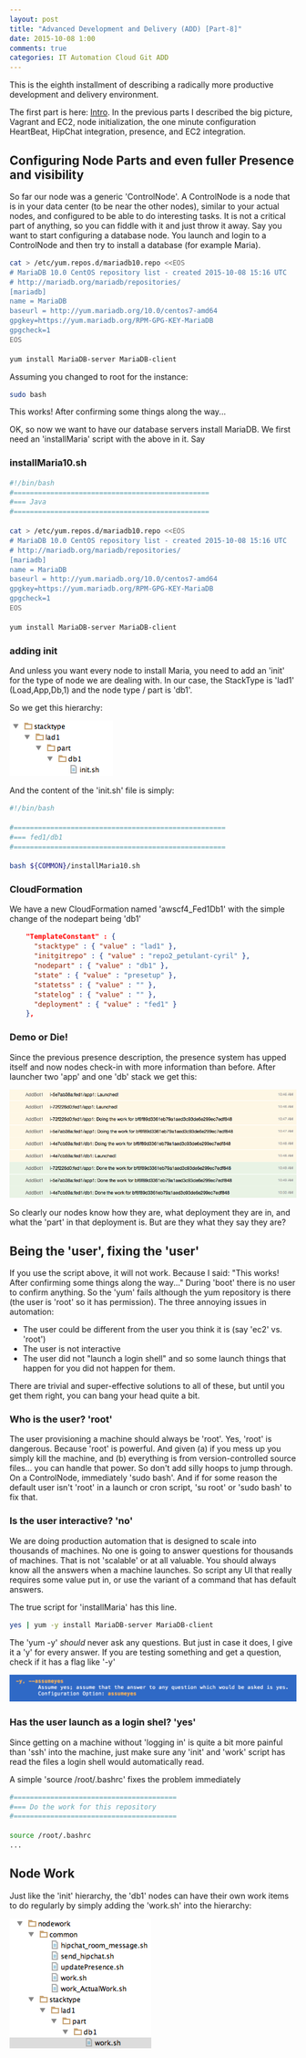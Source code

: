 ```yaml
---
layout: post
title: "Advanced Development and Delivery (ADD) [Part-8]"
date: 2015-10-08 1:00
comments: true
categories: IT Automation Cloud Git ADD
---
```


This is the eighth installment of describing a radically more productive development and delivery environment.

The first part is here: [Intro](/blog/add-1/).  In the previous parts I described the big picture, Vagrant and EC2,
node initialization, the one minute configuration HeartBeat, HipChat integration, presence, and EC2 integration.

## Configuring Node Parts and even fuller Presence and visibility

So far our node was a generic 'ControlNode'.  A ControlNode is a node that is in your data center
(to be near the other nodes), similar to your actual nodes, and configured to be able to do interesting tasks.
It is not a critical part of anything, so you can fiddle with it and just throw it away.  Say you want to
start configuring a database node.  You launch and login to a ControlNode and then try to install a database
(for example Maria).

<!-- more -->

```bash
cat > /etc/yum.repos.d/mariadb10.repo <<EOS
# MariaDB 10.0 CentOS repository list - created 2015-10-08 15:16 UTC
# http://mariadb.org/mariadb/repositories/
[mariadb]
name = MariaDB
baseurl = http://yum.mariadb.org/10.0/centos7-amd64
gpgkey=https://yum.mariadb.org/RPM-GPG-KEY-MariaDB
gpgcheck=1
EOS

yum install MariaDB-server MariaDB-client
```

Assuming you changed to root for the instance:

```bash
sudo bash
```

This works!  After confirming some things along the way...

OK, so now we want to have our database servers install MariaDB.  We first need an 'installMaria' script with the above
in it.  Say

### installMaria10.sh

```bash
#!/bin/bash
#================================================
#=== Java
#================================================

cat > /etc/yum.repos.d/mariadb10.repo <<EOS
# MariaDB 10.0 CentOS repository list - created 2015-10-08 15:16 UTC
# http://mariadb.org/mariadb/repositories/
[mariadb]
name = MariaDB
baseurl = http://yum.mariadb.org/10.0/centos7-amd64
gpgkey=https://yum.mariadb.org/RPM-GPG-KEY-MariaDB
gpgcheck=1
EOS

yum install MariaDB-server MariaDB-client
```

### adding init

And unless you want every node to install Maria, you need to add an 'init' for the type of node we are dealing with.
In our case, the StackType is 'lad1' (Load,App,Db,1) and the node type / part is 'db1'.

So we get this hierarchy:

<img src="/images/add-8/add8_hierarchy1.png" />


And the content of the 'init.sh' file is simply:
```bash
#!/bin/bash

#====================================================
#=== fed1/db1
#====================================================

bash ${COMMON}/installMaria10.sh

```

### CloudFormation

We have a new CloudFormation named 'awscf4_Fed1Db1' with the simple change of the nodepart being 'db1'

```json
    "TemplateConstant" : {
      "stacktype" : { "value" : "lad1" },
      "initgitrepo" : { "value" : "repo2_petulant-cyril" },
      "nodepart" : { "value" : "db1" },
      "state" : { "value" : "presetup" },
      "statetss" : { "value" : "" },
      "statelog" : { "value" : "" },
      "deployment" : { "value" : "fed1" }
    },
```

### Demo or Die!

Since the previous presence description, the presence system has upped itself and now nodes check-in with
more information than before.  After launcher two 'app' and one 'db' stack we get this:

<img src="/images/add-8/add8_demo1.png" />

So clearly our nodes know how they are, what deployment they are in, and what the 'part' in that deployment is.
But are they what they say they are?

## Being the 'user', fixing the 'user'

If you use the script above, it will not work.  Because I said: "This works!  After confirming some things along the way..."
During 'boot' there is no user to confirm anything.  So the 'yum' fails although the yum repository is there (the user is 'root' so it has permission).
The three annoying issues in automation:

   * The user could be different from the user you think it is (say 'ec2' vs. 'root')
   * The user is not interactive
   * The user did not "launch a login shell" and so some launch things that happen for you did not happen for them.

There are trivial and super-effective solutions to all of these, but until you get them right, you can bang your head
quite a bit.

### Who is the user?  'root'

The user provisioning a machine should always be 'root'.  Yes, 'root' is dangerous.  Because 'root' is powerful.  And
given (a) if you mess up you simply kill the machine, and (b) everything is from version-controlled source files...
you can handle that power.  So don't add silly hoops to jump through.  On a ControlNode, immediately 'sudo bash'.
And if for some reason the default user isn't 'root' in a launch or cron script, 'su root' or 'sudo bash' to fix that.

### Is the user interactive? 'no'

We are doing production automation that is designed to scale into thousands of machines.  No one is going to answer
questions for thousands of machines.  That is not 'scalable' or at all valuable.  You should always know all the
answers when a machine launches.  So script any UI that really requires some value put in, or use the variant of
a command that has default answers.

The true script for 'installMaria' has this line.

```bash
yes | yum -y install MariaDB-server MariaDB-client
```

The 'yum -y' _should_ never ask any questions.  But just in case it does, I give it a 'y' for every answer.  If you
are testing something and get a question, check if it has a flag like '-y'

<img src="/images/add-8/add8_yes.png" />

### Has the user launch as a login shel? 'yes'

Since getting on a machine without 'logging in' is quite a bit more painful than 'ssh' into the machine, just make sure
any 'init' and 'work' script has read the files a login shell would automatically read.

A simple 'source /root/.bashrc' fixes the problem immediately

```bash
#========================================
#=== Do the work for this repository
#========================================

source /root/.bashrc
...
```

## Node Work

Just like the 'init' hierarchy, the 'db1' nodes can have their own work items to do regularly by simply adding the 'work.sh'
into the hierarchy:

<img src="/images/add-8/add8_hierarchy2.png" />




